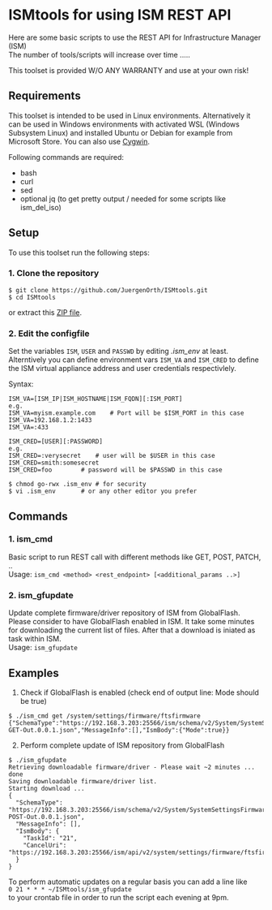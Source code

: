 # ISMtools for using ISM REST API

Here are some basic scripts to use the REST API for Infrastructure Manager (ISM)  
The number of tools/scripts will increase over time .....

This toolset is provided W/O ANY WARRANTY and use at your own risk!  

## Requirements

This toolset is intended to be used in Linux environments. Alternatively it can be used in Windows environments with activated WSL (Windows Subsystem Linux) and installed Ubuntu or Debian for example from Microsoft Store. You can also use [Cygwin](https://cygwin.org).

Following commands are required:
- bash
- curl
- sed
- optional jq (to get pretty output / needed for some scripts like ism_del_iso)

## Setup

To use this toolset run the following steps:

### 1. Clone the repository

```shell
$ git clone https://github.com/JuergenOrth/ISMtools.git
$ cd ISMtools
```
or extract this [ZIP file](https://github.com/JuergenOrth/ISMtools/archive/refs/heads/master.zip).

### 2. Edit the configfile

Set the variables `ISM`, `USER` and `PASSWD` by editing *.ism_env* at least. 
Alterntively you can define environment vars `ISM_VA` and `ISM_CRED` to define the ISM virtual appliance address and user credentials respectivlely.

Syntax:
```
ISM_VA=[ISM_IP|ISM_HOSTNAME|ISM_FQDN][:ISM_PORT]
e.g.
ISM_VA=myism.example.com	# Port will be $ISM_PORT in this case
ISM_VA=192.168.1.2:1433
ISM_VA=:433

ISM_CRED=[USER][:PASSWORD]
e.g.
ISM_CRED=:verysecret	# user will be $USER in this case
ISM_CRED=smith:somesecret
ISM_CRED=foo		# password will be $PASSWD in this case
```

```shell
$ chmod go-rwx .ism_env	# for security
$ vi .ism_env		# or any other editor you prefer
```

## Commands
### 1. ism_cmd  
Basic script to run REST call with different methods like GET, POST, PATCH, ..  
Usage: `ism_cmd <method> <rest_endpoint> [<additional_params ..>]`  

### 2. ism_gfupdate  
Update complete firmware/driver repository of ISM from GlobalFlash. Please consider to have GlobalFlash enabled in ISM. It take some minutes for downloading the current list of files. After that a download is iniated as task within ISM.  
Usage: `ism_gfupdate`


## Examples
1. Check if GlobalFlash is enabled (check end of output line: Mode should be true)

```shell
$ ./ism_cmd get /system/settings/firmware/ftsfirmware
{"SchemaType":"https://192.168.3.203:25566/ism/schema/v2/System/SystemSettingsFirmwareFtsFirmware-GET-Out.0.0.1.json","MessageInfo":[],"IsmBody":{"Mode":true}}
```
2. Perform complete update of ISM repository from GlobalFlash
```shell
$ ./ism_gfupdate
Retrieving downloadable firmware/driver - Please wait ~2 minutes ... done
Saving downloadable firmware/driver list.
Starting download ...
{
  "SchemaType": "https://192.168.3.203:25566/ism/schema/v2/System/SystemSettingsFirmwareFtsFirmwareDownload-POST-Out.0.0.1.json",
  "MessageInfo": [],
  "IsmBody": {
    "TaskId": "21",
    "CancelUri": "https://192.168.3.203:25566/ism/api/v2/system/settings/firmware/ftsfirmware/download/cancel"
  }
}

```
To perform automatic updates on a regular basis you can add a line like  
`0 21 * * * ~/ISMtools/ism_gfupdate`  
to your crontab file in order to run the script each evening at 9pm.  
